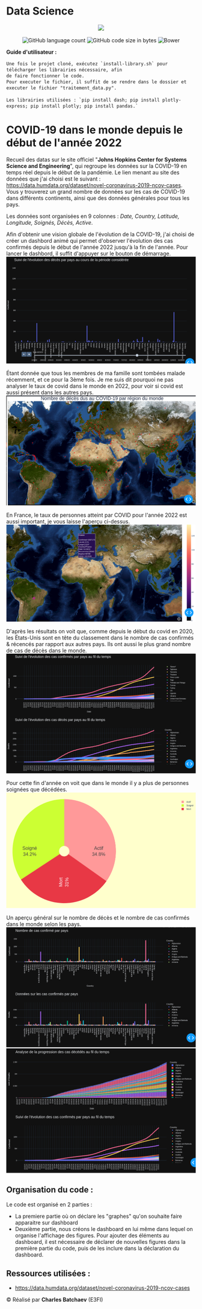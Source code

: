 # Data Science

<p align="center"><a href="https:/laravel.com" target="_blanc"><img src="https://upload.wikimedia.org/wikipedia/commons/c/c3/Python-logo-notext.svg" width="100"></a></p>
<p align="center"> 
<img alt="GitHub language count" src="https://img.shields.io/github/languages/count/charlesbchv/covid-dans-le-monde-depuis-debut-2022">

<img alt="GitHub code size in bytes" src="https://img.shields.io/github/languages/code-size/charlesbchv/kmeans">
<img alt="Bower" src="https://img.shields.io/bower/l/space">
</p>

**Guide d'utilisateur :**
```
Une fois le projet cloné, exécutez `install-library.sh` pour télécharger les librairies nécessaire, afin
de faire fonctionner le code.
Pour executer le fichier, il suffit de se rendre dans le dossier et executer le fichier "traitement_data.py".

Les librairies utilisées : `pip install dash; pip install plotly-express; pip install plotly; pip install pandas.`
```

# COVID-19 dans le monde depuis le début de l'année 2022

Recueil des datas sur le site officiel "**Johns Hopkins Center for Systems Science and Engineering**", qui regroupe les données sur la COVID-19 en temps réel depuis le début de la pandémie. Le lien menant au site des données que j'ai choisi est le suivant : https://data.humdata.org/dataset/novel-coronavirus-2019-ncov-cases. Vous y trouverez un grand nombre de données sur les cas de COVID-19 dans différents continents, ainsi que des données générales pour tous les pays.

Les données sont organisées en 9 colonnes : *Date, Country, Latitude, Longitude, Soignés, Décès, Active*.



Afin d'obtenir une vision globale de l'évolution de la COVID-19, j'ai choisi de créer un dashbord animé qui permet d'observer l'évolution des cas confirmés depuis le début de l'année 2022 jusqu'à la fin de l'année. Pour lancer le dashbord, il suffit d'appuyer sur le bouton de démarrage.
![play](./ressources/play.png)



Étant donnée que tous les membres de ma famille sont tombées malade récemment, et ce pour la 3ème fois. Je me suis dit pourquoi ne pas analyser le taux de covid dans le monde en 2022, pour voir si covid est aussi présent dans les autres pays. 
![map_2](./ressources/map_2.png)



En France, le taux de personnes atteint par COVID pour l'année 2022 est aussi important, je vous laisse l'aperçu ci-dessus. 
![map_1](./ressources/map_1.png)



D'après les résultats on voit que, comme depuis le début du covid en 2020, les États-Unis sont en tête du classement dans le nombre de cas confirmés & récencés par rapport aux autres pays. Ils ont aussi le plus grand nombre de cas de décès dans le monde. 
![somme](./ressources/somme.png)



Pour cette fin d'année on voit que dans le monde il y a plus de personnes soignées que décédées. 
![fromage](./ressources/fromage.png)



Un aperçu général sur le nombre de décès et le nombre de cas confirmés dans le monde selon les pays.
![confirme_death](./ressources/confirme_death.png)
![analyse](./ressources/analyse.png)


## Organisation du code :

Le code est organisé en 2 parties  :

-  La premiere partie où on déclare les "graphes" qu'on souhaite faire apparaitre sur dashboard
-  Deuxième partie, nous créons le dashboard en lui même dans lequel on organise l'affichage des figures.
  Pour ajouter des éléments au dashboard, il est nécessaire de déclarer de nouvelles figures dans la première partie du code, puis de les inclure dans la déclaration du dashboard.

## Ressources utilisées :

- https://data.humdata.org/dataset/novel-coronavirus-2019-ncov-cases

© Réalisé par **Charles Batchaev** (E3FI)
